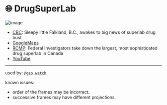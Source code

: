 # 🌐 DrugSuperLab

![image](https://github.com/kamangir/assets/blob/main/blue-geo/DrugSuperLab.png?raw=true)

 - [CBC](https://www.cbc.ca/news/canada/british-columbia/drug-superlab-rcmp-bust-falkland-1.7371488): Sleepy little Falkland, B.C., awakes to big news of superlab drug bust
 - [GoogleMaps](https://maps.app.goo.gl/errDohJAuedpNibs7)
 - [RCMP](https://bc-cb.rcmp-grc.gc.ca/ViewPage.action?siteNodeId=2087&languageId=1&contentId=85957): Federal Investigators take down the largest, most sophisticated drug superlab in Canada
 - [YouTube](https://youtu.be/t-POttDl8UQ?t=1876)

---

used by: [`@geo watch`](../../).

known issues:
- order of the frames may be incorrect.
- successive frames may have different projections.
